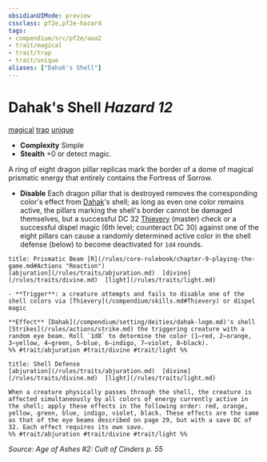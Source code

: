 ```yaml
---
obsidianUIMode: preview
cssclass: pf2e,pf2e-hazard
tags:
- compendium/src/pf2e/aoa2
- trait/magical
- trait/trap
- trait/unique
aliases: ["Dahak's Shell"]
---
```

# Dahak's Shell *Hazard 12*  
[magical](/rules/traits/magical.md)  [trap](/rules/traits/trap.md)  [unique](/rules/traits/unique.md)  

- **Complexity** Simple
- **Stealth** +0 or detect magic.  

A ring of eight dragon pillar replicas mark the border of a dome of magical prismatic energy that entirely contains the Fortress of Sorrow.

- **Disable** Each dragon pillar that is destroyed removes the corresponding color's effect from [Dahak](/compendium/setting/deities/dahak-logm.md)'s shell; as long as even one color remains active, the pillars marking the shell's border cannot be damaged themselves, but a successful DC 32 [Thievery](/compendium/skills.md#Thievery) (master) check or a successful dispel magic (6th level; counteract DC 30) against one of the eight pillars can cause a randomly determined active color in the shell defense (below) to become deactivated for `1d4` rounds.  
     
```ad-embed-ability
title: Prismatic Beam [R](/rules/core-rulebook/chapter-9-playing-the-game.md#Actions "Reaction")
[abjuration](/rules/traits/abjuration.md)  [divine](/rules/traits/divine.md)  [light](/rules/traits/light.md)  

- **Trigger**: a creature attempts and fails to disable one of the shell colors via [Thievery](/compendium/skills.md#Thievery) or dispel magic

**Effect** [Dahak](/compendium/setting/deities/dahak-logm.md)'s shell [Strikes](/rules/actions/strike.md) the triggering creature with a random eye beam. Roll `1d8` to determine the color (1–red, 2–orange, 3–yellow, 4–green, 5–blue, 6–indigo, 7–violet, 8–black).  
%% #trait/abjuration #trait/divine #trait/light %%
```
```ad-embed-ability
title: Shell Defense
[abjuration](/rules/traits/abjuration.md)  [divine](/rules/traits/divine.md)  [light](/rules/traits/light.md)  

When a creature physically passes through the shell, the creature is affected simultaneously by all colors of energy currently active in the shell; apply these effects in the following order: red, orange, yellow, green, blue, indigo, violet, black. These effects are the same as that of the eye beams described on page 29, but with a save DC of 32. Each effect requires its own save.  
%% #trait/abjuration #trait/divine #trait/light %%
```

*Source: Age of Ashes #2: Cult of Cinders p. 55*
